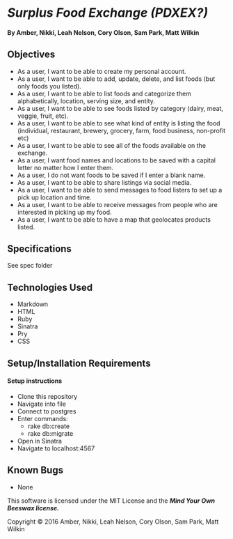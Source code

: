 # _Surplus Food Exchange (PDXEX?)_

#### **By Amber, Nikki, Leah Nelson, Cory Olson, Sam Park, Matt Wilkin**

## Objectives

* As a user, I want to be able to create my personal account.
* As a user, I want to be able to add, update, delete, and list foods (but only foods you listed).
* As a user, I want to be able to list foods and categorize them alphabetically, location, serving size, and entity.
* As a user, I want to be able to see foods listed by category (dairy, meat, veggie, fruit, etc).
* As a user, I want to be able to see what kind of entity is listing the food (individual, restaurant, brewery, grocery, farm, food business, non-profit etc)
* As a user, I want to be able to see all of the foods available on the exchange.
* As a user, I want food names and locations to be saved with a capital letter no matter how I enter them.
* As a user, I do not want foods to be saved if I enter a blank name.
* As a user, I want to be able to share listings via social media. 
* As a user, I want to be able to send messages to food listers to set up a pick up location and time.
* As a user, I want to be able to receive messages from people who are interested in picking up my food.
* As a user, I want to be able to have a map that geolocates products listed.


## Specifications
See spec folder

## Technologies Used
* Markdown
* HTML
* Ruby
* Sinatra
* Pry
* CSS


## Setup/Installation Requirements

#### Setup instructions
* Clone this repository
* Navigate into file
* Connect to postgres
* Enter commands:
  * rake db:create
  * rake db:migrate
* Open in Sinatra
* Navigate to localhost:4567

## Known Bugs
* None

This software is licensed under the MIT License and the **_Mind Your Own Beeswax license._**

Copyright &copy; 2016 Amber, Nikki, Leah Nelson, Cory Olson, Sam Park, Matt Wilkin
